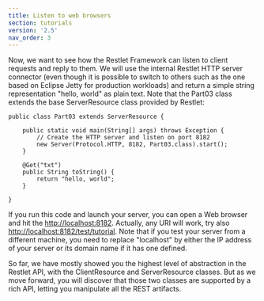 ```yaml
---
title: Listen to web browsers
section: tutorials
version: '2.5'
nav_order: 3
---
```

Now, we want to see how the Restlet Framework can listen to client
requests and reply to them. We will use the internal Restlet HTTP server
connector (even though it is possible to switch to others such as the
one based on Eclipse Jetty for production workloads) and return a simple
string representation "hello, world" as plain text. Note that the Part03
class extends the base ServerResource class provided by Restlet:

<pre class="language-java"><code class="language-java">public class Part03 extends ServerResource {

    public static void main(String[] args) throws Exception {
        // Create the HTTP server and listen on port 8182
        new Server(Protocol.HTTP, 8182, Part03.class).start();
    }

    @Get("txt")
    public String toString() {
        return "hello, world";
    }

}
</code></pre>

If you run this code and launch your server, you can open a Web browser
and hit the <http://localhost:8182>. Actually, any URI will work, try
also <http://localhost:8182/test/tutorial>. Note that if you test your
server from a different machine, you need to replace "localhost" by
either the IP address of your server or its domain name if it has one
defined.

So far, we have mostly showed you the highest level of abstraction in
the Restlet API, with the ClientResource and ServerResource classes. But
as we move forward, you will discover that those two classes are
supported by a rich API, letting you manipulate all the REST artifacts.

